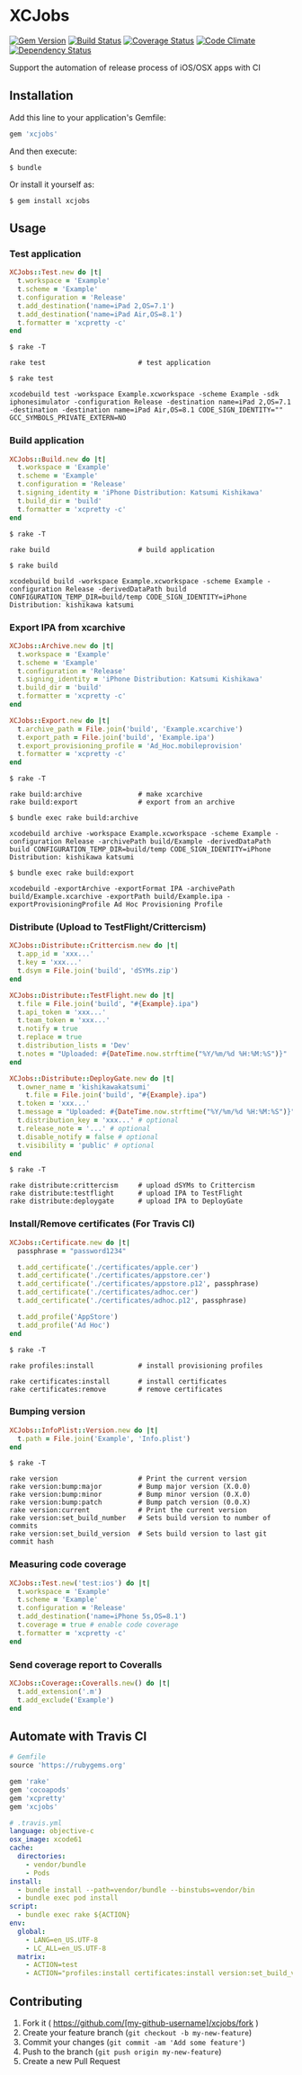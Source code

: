 # XCJobs
[![Gem Version](https://badge.fury.io/rb/xcjobs.svg)](http://badge.fury.io/rb/xcjobs) [![Build Status](https://travis-ci.org/kishikawakatsumi/xcjobs.svg?branch=master)](https://travis-ci.org/kishikawakatsumi/xcjobs) [![Coverage Status](https://img.shields.io/coveralls/kishikawakatsumi/xcjobs.svg)](https://coveralls.io/r/kishikawakatsumi/xcjobs?branch=master) [![Code Climate](https://codeclimate.com/github/kishikawakatsumi/xcjobs/badges/gpa.svg)](https://codeclimate.com/github/kishikawakatsumi/xcjobs) [![Dependency Status](https://gemnasium.com/kishikawakatsumi/xcjobs.svg)](https://gemnasium.com/kishikawakatsumi/xcjobs)

Support the automation of release process of iOS/OSX apps with CI

## Installation

Add this line to your application's Gemfile:

```ruby
gem 'xcjobs'
```

And then execute:

    $ bundle

Or install it yourself as:

    $ gem install xcjobs

## Usage

### Test application

```ruby
XCJobs::Test.new do |t|
  t.workspace = 'Example'
  t.scheme = 'Example'
  t.configuration = 'Release'
  t.add_destination('name=iPad 2,OS=7.1')
  t.add_destination('name=iPad Air,OS=8.1')
  t.formatter = 'xcpretty -c'
end
```

```shell
$ rake -T

rake test                       # test application
```

```shell
$ rake test

xcodebuild test -workspace Example.xcworkspace -scheme Example -sdk iphonesimulator -configuration Release -destination name=iPad 2,OS=7.1 -destination -destination name=iPad Air,OS=8.1 CODE_SIGN_IDENTITY="" GCC_SYMBOLS_PRIVATE_EXTERN=NO
```

### Build application

```ruby
XCJobs::Build.new do |t|
  t.workspace = 'Example'
  t.scheme = 'Example'
  t.configuration = 'Release'
  t.signing_identity = 'iPhone Distribution: Katsumi Kishikawa'
  t.build_dir = 'build'
  t.formatter = 'xcpretty -c'
end
```

```shell
$ rake -T

rake build                      # build application
```

```shell
$ rake build

xcodebuild build -workspace Example.xcworkspace -scheme Example -configuration Release -derivedDataPath build CONFIGURATION_TEMP_DIR=build/temp CODE_SIGN_IDENTITY=iPhone Distribution: kishikawa katsumi
```

### Export IPA from xcarchive

```ruby
XCJobs::Archive.new do |t|
  t.workspace = 'Example'
  t.scheme = 'Example'
  t.configuration = 'Release'
  t.signing_identity = 'iPhone Distribution: Katsumi Kishikawa'
  t.build_dir = 'build'
  t.formatter = 'xcpretty -c'
end

XCJobs::Export.new do |t|
  t.archive_path = File.join('build', 'Example.xcarchive')
  t.export_path = File.join('build', 'Example.ipa')
  t.export_provisioning_profile = 'Ad_Hoc.mobileprovision'
  t.formatter = 'xcpretty -c'
end
```

```shell
$ rake -T

rake build:archive              # make xcarchive
rake build:export               # export from an archive
```

```shell
$ bundle exec rake build:archive

xcodebuild archive -workspace Example.xcworkspace -scheme Example -configuration Release -archivePath build/Example -derivedDataPath build CONFIGURATION_TEMP_DIR=build/temp CODE_SIGN_IDENTITY=iPhone Distribution: kishikawa katsumi
```

```shell
$ bundle exec rake build:export

xcodebuild -exportArchive -exportFormat IPA -archivePath build/Example.xcarchive -exportPath build/Example.ipa -exportProvisioningProfile Ad Hoc Provisioning Profile
```

### Distribute (Upload to TestFlight/Crittercism)

```ruby
XCJobs::Distribute::Crittercism.new do |t|
  t.app_id = 'xxx...'
  t.key = 'xxx...'
  t.dsym = File.join('build', 'dSYMs.zip')
end

XCJobs::Distribute::TestFlight.new do |t|
  t.file = File.join('build', "#{Example}.ipa")
  t.api_token = 'xxx...'
  t.team_token = 'xxx...'
  t.notify = true
  t.replace = true
  t.distribution_lists = 'Dev'
  t.notes = "Uploaded: #{DateTime.now.strftime("%Y/%m/%d %H:%M:%S")}"
end

XCJobs::Distribute::DeployGate.new do |t|
  t.owner_name = 'kishikawakatsumi'
    t.file = File.join('build', "#{Example}.ipa")
  t.token = 'xxx...'
  t.message = "Uploaded: #{DateTime.now.strftime("%Y/%m/%d %H:%M:%S")}" # optional
  t.distribution_key = 'xxx...' # optional
  t.release_note = '...' # optional
  t.disable_notify = false # optional
  t.visibility = 'public' # optional
end
```

```shell
$ rake -T

rake distribute:crittercism     # upload dSYMs to Crittercism
rake distribute:testflight      # upload IPA to TestFlight
rake distribute:deploygate      # upload IPA to DeployGate
```

### Install/Remove certificates (For Travis CI)

```ruby
XCJobs::Certificate.new do |t|
  passphrase = "password1234"

  t.add_certificate('./certificates/apple.cer')
  t.add_certificate('./certificates/appstore.cer')
  t.add_certificate('./certificates/appstore.p12', passphrase)
  t.add_certificate('./certificates/adhoc.cer')
  t.add_certificate('./certificates/adhoc.p12', passphrase)

  t.add_profile('AppStore')
  t.add_profile('Ad Hoc')
end
```

```shell
$ rake -T

rake profiles:install           # install provisioning profiles

rake certificates:install       # install certificates
rake certificates:remove        # remove certificates
```

### Bumping version

```ruby
XCJobs::InfoPlist::Version.new do |t|
  t.path = File.join('Example', 'Info.plist')
end
```

```shell
$ rake -T

rake version                    # Print the current version
rake version:bump:major         # Bump major version (X.0.0)
rake version:bump:minor         # Bump minor version (0.X.0)
rake version:bump:patch         # Bump patch version (0.0.X)
rake version:current            # Print the current version
rake version:set_build_number   # Sets build version to number of commits
rake version:set_build_version  # Sets build version to last git commit hash
```

### Measuring code coverage

```ruby
XCJobs::Test.new('test:ios') do |t|
  t.workspace = 'Example'
  t.scheme = 'Example'
  t.configuration = 'Release'
  t.add_destination('name=iPhone 5s,OS=8.1')
  t.coverage = true # enable code coverage
  t.formatter = 'xcpretty -c'
end
```

### Send coverage report to Coveralls

```ruby
XCJobs::Coverage::Coveralls.new() do |t|
  t.add_extension('.m')
  t.add_exclude('Example')
end
```

## Automate with Travis CI

```ruby
# Gemfile
source 'https://rubygems.org'

gem 'rake'
gem 'cocoapods'
gem 'xcpretty'
gem 'xcjobs'
```

```yaml
# .travis.yml
language: objective-c
osx_image: xcode61
cache:
  directories:
    - vendor/bundle
    - Pods
install:
  - bundle install --path=vendor/bundle --binstubs=vendor/bin
  - bundle exec pod install
script:
  - bundle exec rake ${ACTION}
env:
  global:
    - LANG=en_US.UTF-8
    - LC_ALL=en_US.UTF-8
  matrix:
    - ACTION=test
    - ACTION="profiles:install certificates:install version:set_build_version build:archive build:export distribute:crittercism distribute:testflight certificates:remove"
```

## Contributing

1. Fork it ( https://github.com/[my-github-username]/xcjobs/fork )
2. Create your feature branch (`git checkout -b my-new-feature`)
3. Commit your changes (`git commit -am 'Add some feature'`)
4. Push to the branch (`git push origin my-new-feature`)
5. Create a new Pull Request

